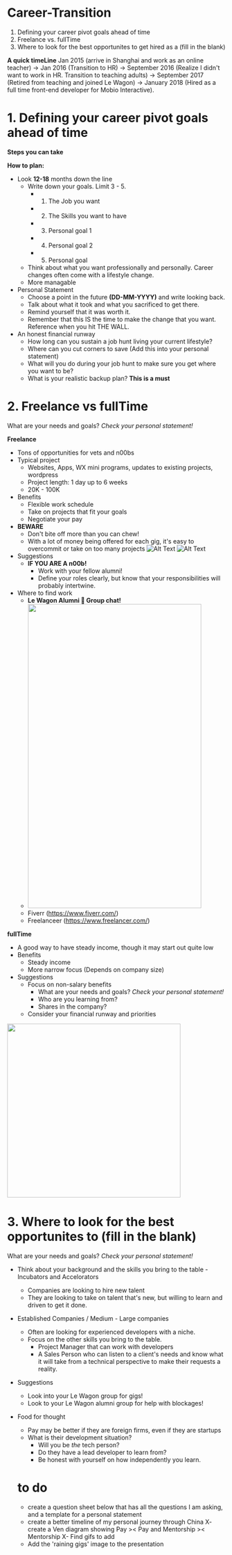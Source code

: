 # Career-Transition
1. Defining your career pivot goals ahead of time
2. Freelance vs. fullTime
3. Where to look for the best opportunites to get hired as a (fill in the blank)

**A quick timeLine**
Jan 2015 (arrive in Shanghai and work as an online teacher) -> Jan 2016 (Transition to HR) -> September 2016 (Realize I didn't want to work in HR. Transition to teaching adults) -> September 2017 (Retired from teaching and joined Le Wagon) -> January 2018 (Hired as a full time front-end developer for Mobio Interactive).

# 1. Defining your career pivot goals ahead of time
**Steps you can take**

**How to plan:**

- Look **12-18** months down the line
  - Write down your goals. Limit 3 - 5.
    - 1. The Job you want
    - 2. The Skills you want to have
    - 3. Personal goal 1
    - 4. Personal goal 2
    - 5. Personal goal
  - Think about what you want professionally and personally. Career changes often come with a lifestyle change.
  - More managable
- Personal Statement
  - Choose a point in the future **(DD-MM-YYYY)** and write looking back.
  - Talk about what it took and what you sacrificed to get there.
  - Remind yourself that it was worth it.
  - Remember that this IS the time to make the change that you want. Reference when you hit THE WALL. 
- An honest financial runway
  - How long can you sustain a job hunt living your current lifestyle?
  - Where can you cut corners to save (Add this into your personal statement)
  - What will you do during your job hunt to make sure you get where you want to be?
  - What is your realistic backup plan? **This is a must**

# 2. Freelance vs fullTime

What are your needs and goals? *Check your personal statement!*

**Freelance**
  - Tons of opportunities for vets and n00bs
  - Typical project
    - Websites, Apps, WX mini programs, updates to existing projects, wordpress
    - Project length: 1 day up to 6 weeks
    - 20K - 100K
  - Benefits
    - Flexible work schedule
    - Take on projects that fit your goals
    - Negotiate your pay
  - **BEWARE**
    - Don't bite off more than you can chew!
    - With a lot of money being offered for each gig, it's easy to overcommit or take on too many projects
![Alt Text](https://media.giphy.com/media/tZ4K7k7wZ8B8I/giphy.gif)
![Alt Text](https://media.giphy.com/media/xT0Gqr8S3sT5DQzHOM/giphy.gif)
  - Suggestions
    - **IF YOU ARE A n00b!**
      - Work with your fellow alumni!
      - Define your roles clearly, but know that your responsibilities will probably intertwine.
  - Where to find work
    - **Le Wagon Alumni :star2: Group chat!**
    - <img src="https://user-images.githubusercontent.com/26082320/38513602-51405960-3c61-11e8-8437-ef35b8b95d6c.jpg" width="400" height="700" />
    - Fiverr (https://www.fiverr.com/)
    - Freelanceer (https://www.freelancer.com/)

**fullTime**
  - A good way to have steady income, though it may start out quite low
  - Benefits
    - Steady income
    - More narrow focus (Depends on company size)
  - Suggestions
    - Focus on non-salary benefits
      - What are your needs and goals? *Check your personal statement!* 
      - Who are you learning from?
      - Shares in the company?
    - Consider your financial runway and priorities
<img src="https://user-images.githubusercontent.com/26082320/38512050-a78bbdfa-3c5c-11e8-8996-04f67dbd8018.jpg" width="400" height="400" />
 
# 3. Where to look for the best opportunites to (fill in the blank)
What are your needs and goals? *Check your personal statement!*

- Think about your background and the skills you bring to the table
-Incubators and Accelorators
  - Companies are looking to hire new talent
  - They are looking to take on talent that's new, but willing to learn and driven to get it done.
  
- Established Companies / Medium - Large companies
  - Often are looking for experienced developers with a niche.
  - Focus on the other skills you bring to the table.
    - Project Manager that can work with developers
    - A Sales Person who can listen to a client's needs and know what it will take from a technical perspective to make their requests a reality. 
    
- Suggestions
  - Look into your Le Wagon group for gigs!
  - Look to your Le Wagon alumni group for help with blockages!
 
  
- Food for thought
  - Pay may be better if they are foreign firms, even if they are startups
  - What is their development situation?
    - Will you be *the* tech person?
    - Do they have a lead developer to learn from?
    - Be honest with yourself on how independently you learn.
    

  # to do
  - create a question sheet below that has all the questions I am asking, and a template for a personal statement
  - create a better timeline of my personal journey through China
  X- create a Ven diagram showing Pay >< Pay and Mentorship >< Mentorship
  X- Find gifs to add
  - Add the 'raining gigs' image to the presentation
